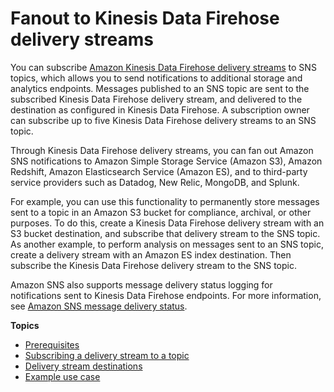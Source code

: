 # Fanout to Kinesis Data Firehose delivery streams<a name="sns-firehose-as-subscriber"></a>

You can subscribe [Amazon Kinesis Data Firehose delivery streams](https://docs.aws.amazon.com/firehose/latest/dev/what-is-this-service.html) to SNS topics, which allows you to send notifications to additional storage and analytics endpoints\. Messages published to an SNS topic are sent to the subscribed Kinesis Data Firehose delivery stream, and delivered to the destination as configured in Kinesis Data Firehose\. A subscription owner can subscribe up to five Kinesis Data Firehose delivery streams to an SNS topic\.

Through Kinesis Data Firehose delivery streams, you can fan out Amazon SNS notifications to Amazon Simple Storage Service \(Amazon S3\), Amazon Redshift, Amazon Elasticsearch Service \(Amazon ES\), and to third\-party service providers such as Datadog, New Relic, MongoDB, and Splunk\.

For example, you can use this functionality to permanently store messages sent to a topic in an Amazon S3 bucket for compliance, archival, or other purposes\. To do this, create a Kinesis Data Firehose delivery stream with an S3 bucket destination, and subscribe that delivery stream to the SNS topic\. As another example, to perform analysis on messages sent to an SNS topic, create a delivery stream with an Amazon ES index destination\. Then subscribe the Kinesis Data Firehose delivery stream to the SNS topic\.

Amazon SNS also supports message delivery status logging for notifications sent to Kinesis Data Firehose endpoints\. For more information, see [Amazon SNS message delivery status](sns-topic-attributes.md)\.

**Topics**
+ [Prerequisites](prereqs-kinesis-data-firehose.md)
+ [Subscribing a delivery stream to a topic](firehose-endpoints-subscribe.md)
+ [Delivery stream destinations](firehose-working-with-destinations.md)
+ [Example use case](firehose-example-use-case.md)
